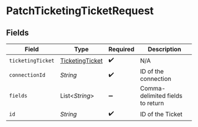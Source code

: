 # PatchTicketingTicketRequest


## Fields

| Field                                                     | Type                                                      | Required                                                  | Description                                               |
| --------------------------------------------------------- | --------------------------------------------------------- | --------------------------------------------------------- | --------------------------------------------------------- |
| `ticketingTicket`                                         | [TicketingTicket](../../models/shared/TicketingTicket.md) | :heavy_check_mark:                                        | N/A                                                       |
| `connectionId`                                            | *String*                                                  | :heavy_check_mark:                                        | ID of the connection                                      |
| `fields`                                                  | List\<*String*>                                           | :heavy_minus_sign:                                        | Comma-delimited fields to return                          |
| `id`                                                      | *String*                                                  | :heavy_check_mark:                                        | ID of the Ticket                                          |